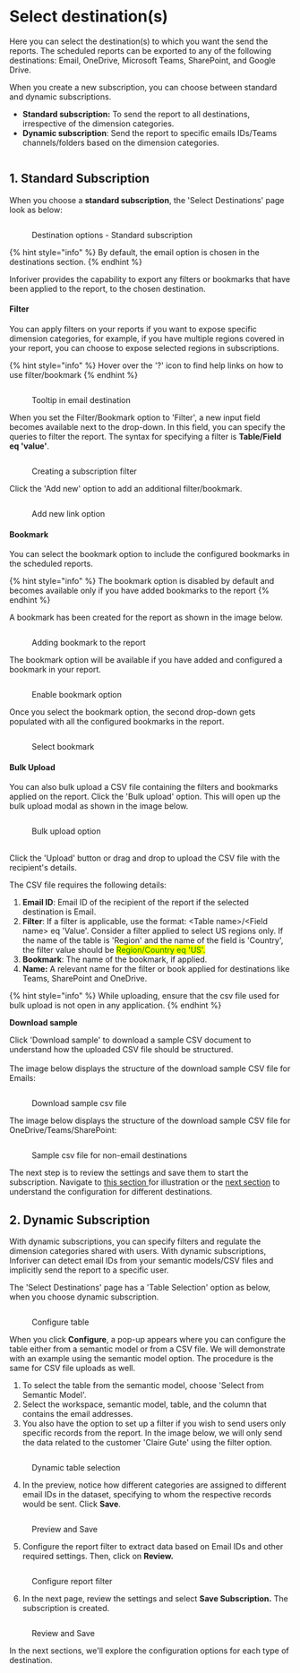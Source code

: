 # Select destination(s)

Here you can select the destination(s) to which you want the send the reports. The scheduled reports can be exported to any of the following destinations: Email, OneDrive, Microsoft Teams, SharePoint, and Google Drive.

When you create a new subscription, you can choose between standard and dynamic subscriptions.

* **Standard subscription:** To send the report to all destinations, irrespective of the dimension categories.
* **Dynamic subscription**: Send the report to specific emails IDs/Teams channels/folders based on the dimension categories.

<figure><img src="../../../../.gitbook/assets/image (938).png" alt=""><figcaption></figcaption></figure>

## 1. Standard Subscription

When you choose a **standard subscription**, the 'Select Destinations' page look as below:

<figure><img src="../../../../.gitbook/assets/image (82).png" alt=""><figcaption><p>Destination options - Standard subscription</p></figcaption></figure>

{% hint style="info" %}
By default, the email option is chosen in the destinations section.
{% endhint %}

Inforiver provides the capability to export any filters or bookmarks that have been applied to the report, to the chosen destination.

#### **Filter**&#x20;

You can apply filters on your reports if you want to expose specific dimension categories, for example, if you have multiple regions covered in your report, you can choose to expose selected regions in subscriptions.&#x20;

{% hint style="info" %}
Hover over the '?' icon to find help links on how to use filter/bookmark
{% endhint %}

<figure><img src="../../../../.gitbook/assets/image (91).png" alt=""><figcaption><p>Tooltip in email destination</p></figcaption></figure>

When you set the Filter/Bookmark option to 'Filter', a new input field becomes available next to the drop-down. In this field, you can specify the queries to filter the report.  The syntax for specifying a filter is **Table/Field eq 'value'**.

<figure><img src="../../../../.gitbook/assets/image (6) (1) (1) (1) (1) (1) (1) (1).png" alt=""><figcaption><p>Creating a subscription filter</p></figcaption></figure>

Click the 'Add new' option to add an additional filter/bookmark.

<figure><img src="../../../../.gitbook/assets/add-new.png" alt=""><figcaption><p>Add new link option</p></figcaption></figure>

#### **Bookmark**&#x20;

You can select the bookmark option to include the configured bookmarks in the scheduled reports.

{% hint style="info" %}
The bookmark option is disabled by default and becomes available only if you have added bookmarks to the report
{% endhint %}

A bookmark has been created for the report as shown in the image below.

<figure><img src="../../../../.gitbook/assets/bookmark-addition.png" alt=""><figcaption><p>Adding bookmark to the report</p></figcaption></figure>

The bookmark option will be available if you have added and configured a bookmark in your report.

<figure><img src="../../../../.gitbook/assets/bookmark-option.png" alt=""><figcaption><p>Enable bookmark option</p></figcaption></figure>

Once you select the bookmark option, the second drop-down gets populated with all the configured bookmarks in the report.

<figure><img src="../../../../.gitbook/assets/select-bookmark.png" alt=""><figcaption><p>Select bookmark</p></figcaption></figure>

#### **Bulk Upload**

You can also bulk upload a CSV file containing the filters and bookmarks applied on the report. Click the 'Bulk upload' option. This will open up the bulk upload modal as shown in the image below.

<figure><img src="../../../../.gitbook/assets/image (9) (3).png" alt=""><figcaption><p>Bulk upload option</p></figcaption></figure>

\
Click the 'Upload' button or drag and drop to upload the CSV file with the recipient's details.

The CSV file requires the following details:

1. **Email ID**: Email ID of the recipient of the report if the selected destination is Email.
2. **Filter**: If a filter is applicable, use the format: \<Table name>/\<Field name> eq 'Value'.           Consider a filter applied to select US regions only. If the name of the table is 'Region' and the name of the field is 'Country', the filter value should be <mark style="color:green;">Region/Country eq 'US'.</mark>
3. **Bookmark**: The name of the bookmark, if applied.
4. **Name:** A relevant name for the filter or book applied for destinations like Teams, SharePoint and OneDrive.

{% hint style="info" %}
While uploading, ensure that the csv file used for bulk upload is not open in any application.
{% endhint %}

**Download sample**&#x20;

Click 'Download sample' to download a sample CSV document to understand how the uploaded CSV file should be structured.\
\
The image below displays the structure of the download sample CSV file for Emails:

<figure><img src="../../../../.gitbook/assets/download-sample.png" alt=""><figcaption><p>Download sample csv file</p></figcaption></figure>

The image below displays the structure of the download sample CSV file for OneDrive/Teams/SharePoint:

<figure><img src="../../../../.gitbook/assets/image (10) (4).png" alt=""><figcaption><p>Sample csv file for non-email destinations</p></figcaption></figure>

The next step is to review the settings and save them to start the subscription. Navigate to [this section ](../review-and-save-subscription.md)for illustration or the [next section](email.md) to understand the configuration for different destinations.

## 2. Dynamic Subscription

With dynamic subscriptions, you can specify filters and regulate the dimension categories shared with users. With dynamic subscriptions, Inforiver can detect email IDs from your semantic models/CSV files and implicitly send the report to a specific user.

The 'Select Destinations' page has a 'Table Selection' option as below, when you choose dynamic subscription.

<figure><img src="../../../../.gitbook/assets/image (916).png" alt=""><figcaption><p>Configure table</p></figcaption></figure>

When you click **Configure**, a pop-up appears where you can configure the table either from a semantic model or from a CSV file. We will demonstrate with an example using the semantic model option. The procedure is the same for CSV file uploads as well.

1. To select the table from the semantic model, choose 'Select from Semantic Model'.
2. Select the workspace, semantic model, table, and the column that contains the email addresses.
3. You also have the option to set up a filter if you wish to send users only specific records from the report. In the image below, we will only send the data related to the customer 'Claire Gute' using the filter option.

<figure><img src="../../../../.gitbook/assets/image (900) (2) (1) (1).png" alt=""><figcaption><p>Dynamic table selection</p></figcaption></figure>

4. In the preview, notice how different categories are assigned to different email IDs in the dataset, specifying to whom the respective records would be sent. Click **Save**.&#x20;

<figure><img src="../../../../.gitbook/assets/image (910) (1).png" alt=""><figcaption><p>Preview and Save</p></figcaption></figure>

5. Configure the report filter to extract data based on Email IDs and other required settings. Then, click on **Review.**

<figure><img src="../../../../.gitbook/assets/image (911) (1).png" alt=""><figcaption><p>Configure report filter</p></figcaption></figure>

6. In the next page, review the settings and select **Save Subscription.** The subscription is created.

<figure><img src="../../../../.gitbook/assets/image (912) (1).png" alt=""><figcaption><p>Review and Save</p></figcaption></figure>



In the next sections, we'll explore the configuration options for each type of destination.

